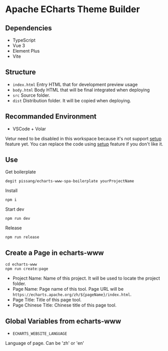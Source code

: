 # Apache ECharts Theme Builder

## Dependencies

- TypeScript
- Vue 3
- Element Plus
- Vite

## Structure

- `index.html` Entry HTML that for development preview usage
- `body.html` Body HTML that will be final integrated when deploying
- `src` Source folder.
- `dist` Distribution folder. It will be copied when deploying.

## Recommanded Environment

- VSCode + Volar

Vetur need to be disabled in this workspace because it's not support [setup](https://github.com/vuejs/rfcs/pull/227) feature yet.
You can replace the code using [setup](https://github.com/vuejs/rfcs/pull/227) feature if you don't like it.

## Use

Get boilerplate

```shell
degit pissang/echarts-www-spa-boilerplate yourProjectName
```

Install

```shell
npm i
```

Start dev

```shell
npm run dev
```

Release

```shell
npm run release
```

## Create a Page in echarts-www

```shell
cd echarts-www
npm run create:page
```

- Project Name: Name of this project. It will be used to locate the project folder.
- Page Name: Page name of this tool. Page URL will be `https://echarts.apache.org/zh/${pageName}/index.html`.
- Page Title: Title of this page tool.
- Page Chinese Title: Chinese title of this page tool.

## Global Variables from echarts-www

- `ECHARTS_WEBSITE_LANGUAGE`

Language of page. Can be 'zh' or 'en'
